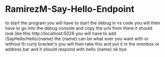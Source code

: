 # RamirezM-Say-Hello-Endpoint

to start the program you will have to start the debug in vs code you will then have to go into the debug console and copy the urls from there
it should look like this  http://localhost:5028 
you will have to add /SayHello/Hello/{name}
the {name} can be what ever you want with or without th curly bracket's
you will then take this and put it in the omnibox or address bar
and it should respond with
hello {name} ok bye
